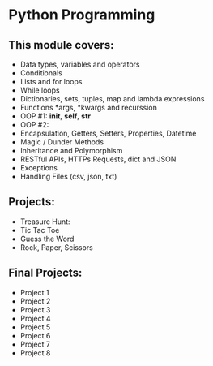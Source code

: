# Python Programming

## This module covers:
* Data types, variables and operators
* Conditionals
* Lists and for loops
* While loops
* Dictionaries, sets, tuples, map and lambda expressions
* Functions *args, *kwargs and recurssion
* OOP #1: __init__, __self__, __str__
* OOP #2: 
* Encapsulation, Getters, Setters, Properties, Datetime
* Magic / Dunder Methods
* Inheritance and Polymorphism
* RESTful APIs, HTTPs Requests, dict and JSON
* Exceptions
* Handling Files (csv, json, txt)

## Projects:
* Treasure Hunt: 
* Tic Tac Toe
* Guess the Word
* Rock, Paper, Scissors

## Final Projects:
* Project 1
* Project 2
* Project 3
* Project 4
* Project 5
* Project 6
* Project 7
* Project 8